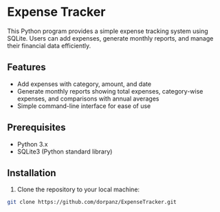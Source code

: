 # Expense Tracker

This Python program provides a simple expense tracking system using SQLite. Users can add expenses, generate monthly reports, and manage their financial data efficiently.

## Features

- Add expenses with category, amount, and date
- Generate monthly reports showing total expenses, category-wise expenses, and comparisons with annual averages
- Simple command-line interface for ease of use

## Prerequisites

- Python 3.x
- SQLite3 (Python standard library)

## Installation

1. Clone the repository to your local machine:

```bash
git clone https://github.com/dorpanz/ExpenseTracker.git
